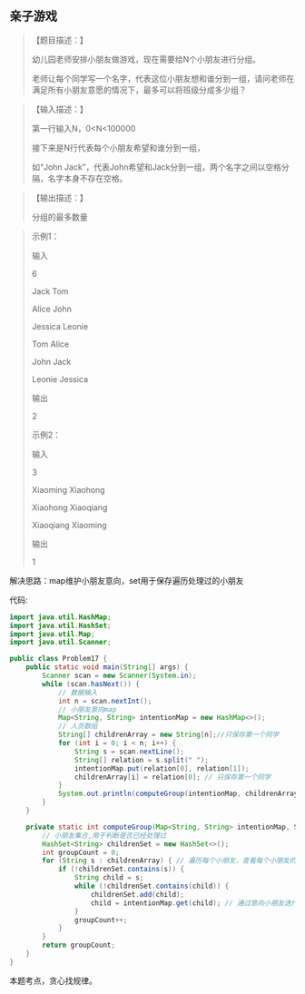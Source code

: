 ## 亲子游戏

> 【题目描述：】
> 
> 幼儿园老师安排小朋友做游戏，现在需要给N个小朋友进行分组。
> 
> 老师让每个同学写一个名字，代表这位小朋友想和谁分到一组，请问老师在满足所有小朋友意愿的情况下，最多可以将班级分成多少组？

> 【输入描述：】
> 
> 第一行输入N，0<N<100000
> 
> 接下来是N行代表每个小朋友希望和谁分到一组，
> 
> 如“John Jack”，代表John希望和Jack分到一组，两个名字之间以空格分隔，名字本身不存在空格。

> 【输出描述：】
> 
> 分组的最多数量

> 示例1：
> 
> 输入
> 
> 6
> 
> Jack Tom
> 
> Alice John
> 
> Jessica Leonie
> 
> Tom Alice
> 
> John Jack
> 
> Leonie Jessica
> 
> 输出
> 
> 2
>
> 示例2：
> 
> 输入
> 
> 3
> 
> Xiaoming Xiaohong
> 
> Xiaohong Xiaoqiang
> 
> Xiaoqiang Xiaoming
> 
> 输出
> 
> 1

解决思路：map维护小朋友意向，set用于保存遍历处理过的小朋友

代码:
```java
import java.util.HashMap;
import java.util.HashSet;
import java.util.Map;
import java.util.Scanner;

public class Problem17 {
    public static void main(String[] args) {
        Scanner scan = new Scanner(System.in);
        while (scan.hasNext()) {
            // 数据输入
            int n = scan.nextInt();
            // 小朋友意向map
            Map<String, String> intentionMap = new HashMap<>();
            // 人员数组
            String[] childrenArray = new String[n];//只保存第一个同学
            for (int i = 0; i < n; i++) {
                String s = scan.nextLine();
                String[] relation = s.split(" ");
                intentionMap.put(relation[0], relation[1]);
                childrenArray[i] = relation[0]; // 只保存第一个同学
            }
            System.out.println(computeGroup(intentionMap, childrenArray));
        }
    }

    private static int computeGroup(Map<String, String> intentionMap, String[] childrenArray) {
        // 小朋友集合,用于判断是否已经处理过
        HashSet<String> childrenSet = new HashSet<>();
        int groupCount = 0;
        for (String s : childrenArray) { // 遍历每个小朋友，查看每个小朋友的意向
            if (!childrenSet.contains(s)) {
                String child = s;
                while (!childrenSet.contains(child)) {
                    childrenSet.add(child);
                    child = intentionMap.get(child); // 通过意向小朋友迭代找同组的下一个小朋友
                }
                groupCount++;
            }
        }
        return groupCount;
    }
}
```
本题考点，贪心找规律。